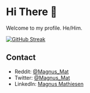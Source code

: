 # Hi There 👋

Welcome to my profile. He/Him.

[![GitHub Streak](http://github-readme-streak-stats.herokuapp.com?user=MagnusMat&theme=github-dark&date_format=j%20M%5B%20Y%5D)](https://git.io/streak-stats)

## Contact

- Reddit: [@Magnus_Mat](https://www.reddit.com/user/Magnus_Mat/)
- Twitter: [@Magnus_Mat](https://twitter.com/Magnus_Mat)
- LinkedIn: [Magnus Mathiesen](https://www.linkedin.com/in/magnus-mathiesen-it)
